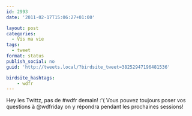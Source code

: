 ```yaml
---
id: 2993
date: '2011-02-17T15:06:27+01:00'

layout: post
categories:
  - Vis ma vie
tags:
  - tweet
format: status
publish_social: no
guid: 'http://tweets.local/?birdsite_tweet=38252947196481536'

birdsite_hashtags:
    - wdfr
---
```


Hey les Twittz, pas de #wdfr demain! :'( Vous pouvez toujours poser vos questions à @wdfriday on y répondra pendant les prochaines sessions!